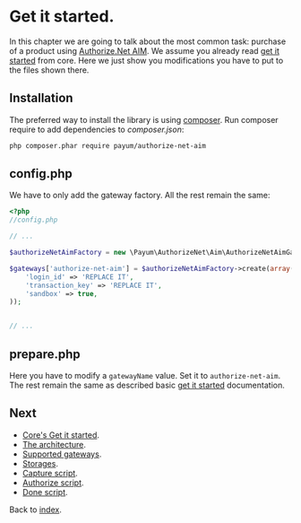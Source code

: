 # Get it started.

In this chapter we are going to talk about the most common task: purchase of a product using [Authorize.Net AIM](http://www.authorize.net/).
We assume you already read [get it started](https://github.com/Payum/Core/blob/master/Resources/docs/get-it-started.md) from core.
Here we just show you modifications you have to put to the files shown there.

## Installation

The preferred way to install the library is using [composer](http://getcomposer.org/).
Run composer require to add dependencies to _composer.json_:

```bash
php composer.phar require payum/authorize-net-aim
```

## config.php

We have to only add the gateway factory. All the rest remain the same:

```php
<?php
//config.php

// ...

$authorizeNetAimFactory = new \Payum\AuthorizeNet\Aim\AuthorizeNetAimGatewayFactory;

$gateways['authorize-net-aim'] = $authorizeNetAimFactory->create(array(
    'login_id' => 'REPLACE IT',
    'transaction_key' => 'REPLACE IT',
    'sandbox' => true,
));


// ...
```

## prepare.php

Here you have to modify a `gatewayName` value. Set it to `authorize-net-aim`. The rest remain the same as described basic [get it started](https://github.com/Payum/Core/blob/master/Resources/docs/get-it-started.md) documentation.

## Next 

* [Core's Get it started](https://github.com/Payum/Core/blob/master/Resources/docs/get-it-started.md).
* [The architecture](https://github.com/Payum/Core/blob/master/Resources/docs/the-architecture.md).
* [Supported gateways](https://github.com/Payum/Core/blob/master/Resources/docs/supported-gateways.md).
* [Storages](https://github.com/Payum/Core/blob/master/Resources/docs/storages.md).
* [Capture script](https://github.com/Payum/Core/blob/master/Resources/docs/capture-script.md).
* [Authorize script](https://github.com/Payum/Core/blob/master/Resources/docs/authorize-script.md).
* [Done script](https://github.com/Payum/Core/blob/master/Resources/docs/done-script.md).

Back to [index](index.md).